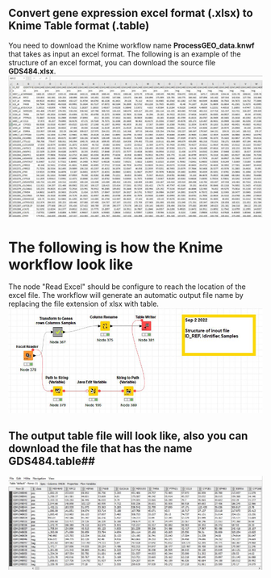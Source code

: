 ## Convert gene expression excel format (.xlsx)  to Knime Table format (.table) ##
You need to download the Knime workflow name **ProcessGEO_data.knwf** that takes as input an excel format. 
The following is an example of the structure of an excel format, you can download the source file **GDS484.xlsx**. 
![alt text](https://github.com/malikyousef/PriPath/blob/main/GDS484.JPG?raw=true)
# The following is how the Knime workflow look like ##
The node "Read Excel" should be configure to reach the location of the excel file. The workflow will generate an automatic output file name by replacing the file extension of xlsx with table.
![alt text](https://github.com/malikyousef/PriPath/blob/main/PreProcessGEO.JPG?raw=true)
## The output table file will look like, also you can download the file that has the name GDS484.table##
![alt text](https://github.com/malikyousef/PriPath/blob/main/GDS484_table_format_image.JPG?raw=true)
